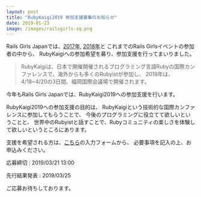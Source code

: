 ```yaml
---
layout: post
title: "RubyKaigi2019 参加支援募集のお知らせ"
date: 2019-01-23
image: /images/railsgirls-sq.png
---
```

Rails Girls Japanでは、<a href="2017/09/23/rubykaigi2017-support-for-alumni/">2017年</a>,
<a href="2018/12/04/rubykaigi2018-support-for-alumni/">2018年</a>と
これまでのRails Girlsイベントの参加者の中から、
RubyKaigiへの参加希望を募り、参加支援を行ってまいりました。

<blockquote>
  <p>
  RubyKaigiは、日本で開催開催されるプログラミング言語Rubyの国際カンファレンスで、海外からも多くのRubyistが参加し、
  2019年は、4/18~4/20の3日間、福岡国際会議場で開催されます。</p>
</blockquote>

今年もRails Girls Japanでは、RubyKaigi2019への参加支援を行います。
<p>RubyKaigi2019への参加支援の目的は、
RubyKaigiという技術的な国際カンファレンスに参加してもらうことで、
今後のプログラミングに役立てて欲しいということと、
世界中のRubyistと話すことで、Rubyコミュニティの楽しさを体験して欲しいというところにあります。</p>

支援を希望される方は、<a href="https://goo.gl/nTpBDH">こちら</a>の入力フォームから、
必要事項を記入の上、お申込みください。

応募締切 : 2019/03/21 13:00

先行結果発表 : 2019/03/25

ご応募お待ちしております。
